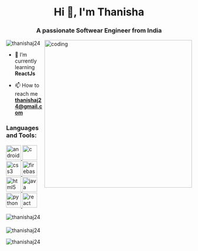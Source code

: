 <h1 align="center">Hi 👋, I'm Thanisha</h1>
<h3 align="center">A passionate Softwear Engineer from India</h3>

<img align="right" alt="coding" width="400" src="https://user-images.githubusercontent.com/74038190/248884004-af212da4-8588-4d7c-8400-16e56f2746a0.gif">

<p align="left"> <img src="https://komarev.com/ghpvc/?username=thanishaj24&label=Profile%20views&color=0e75b6&style=flat" alt="thanishaj24" /> </p>

- 🌱 I’m currently learning **ReactJs**

- 📫 How to reach me **thanishaj24@gmail.com**


<h3 align="left">Languages and Tools:</h3>
<p align="left"> <a href="https://developer.android.com" target="_blank" rel="noreferrer"> <img src="https://skillicons.dev/icons?i=android" alt="android" width="40" height="40"/> </a> <a href="https://www.cprogramming.com/" target="_blank" rel="noreferrer"> <img src="https://skillicons.dev/icons?i=c" alt="c" width="40" height="40"/> </a> <a href="https://www.w3schools.com/css/" target="_blank" rel="noreferrer"> <img src="https://skillicons.dev/icons?i=css" alt="css3" width="40" height="40"/> </a> <a href="https://firebase.google.com/" target="_blank" rel="noreferrer"> <img src="https://www.vectorlogo.zone/logos/firebase/firebase-icon.svg" alt="firebase" width="40" height="40"/> </a> <a href="https://www.w3.org/html/" target="_blank" rel="noreferrer"> <img src="https://skillicons.dev/icons?i=html" alt="html5" width="40" height="40"/> </a> <a href="https://www.java.com" target="_blank" rel="noreferrer"> <img src="https://skillicons.dev/icons?i=java" alt="java" width="40" height="40"/> </a> <a href="https://www.python.org" target="_blank" rel="noreferrer"> <img src="https://skillicons.dev/icons?i=python" alt="python" width="40" height="40"/> </a> <a href="https://reactjs.org/" target="_blank" rel="noreferrer"> <img src="https://skillicons.dev/icons?i=react" alt="react" width="40" height="40"/> </a> </p>

<div>
<p><img align="left" src="https://github-readme-stats.vercel.app/api/top-langs?username=thanishaj24&show_icons=true&locale=en&layout=compact" alt="thanishaj24" /></p>
</div>
<div align="left" style="margin-top:50px">
<p><img  src="https://github-readme-stats.vercel.app/api?username=thanishaj24&show_icons=true&locale=en" alt="thanishaj24" /></p>
</div>
<div>
<p><img align="center" src="https://github-readme-streak-stats.herokuapp.com/?user=thanishaj24&" alt="thanishaj24" /></p>
</div>
